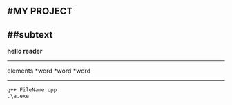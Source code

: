 #MY PROJECT 
----------
##subtext
---
**hello reader**
***
elements
*word
*word
*word
***
```cmd
g++ FileName.cpp
.\a.exe
```

